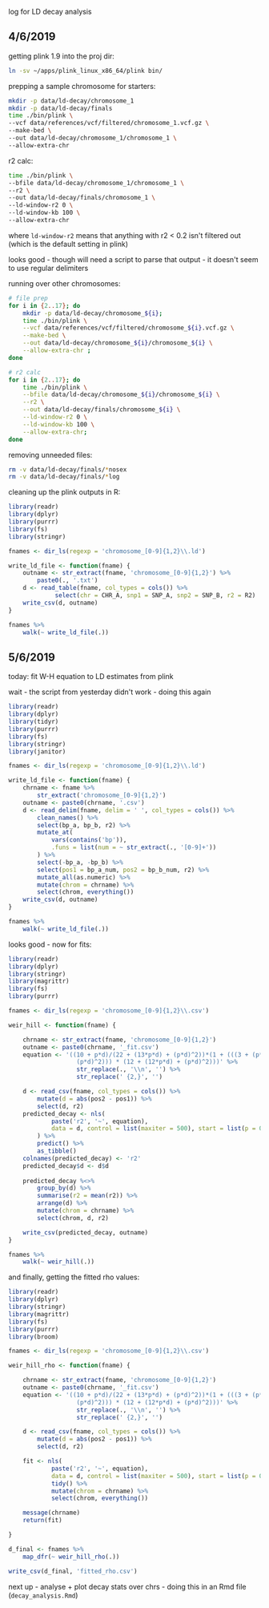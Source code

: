 
log for LD decay analysis

## 4/6/2019

getting plink 1.9 into the proj dir:

```bash
ln -sv ~/apps/plink_linux_x86_64/plink bin/
```

prepping a sample chromosome for starters:

```bash
mkdir -p data/ld-decay/chromosome_1
mkdir -p data/ld-decay/finals
time ./bin/plink \
--vcf data/references/vcf/filtered/chromosome_1.vcf.gz \
--make-bed \
--out data/ld-decay/chromosome_1/chromosome_1 \
--allow-extra-chr
```

r2 calc:

```bash
time ./bin/plink \
--bfile data/ld-decay/chromosome_1/chromosome_1 \
--r2 \
--out data/ld-decay/finals/chromosome_1 \
--ld-window-r2 0 \
--ld-window-kb 100 \
--allow-extra-chr
```

where `ld-window-r2` means that anything with r2 < 0.2 isn't filtered out
(which is the default setting in plink)

looks good - though will need a script to parse that output - it doesn't
seem to use regular delimiters

running over other chromosomes:

```bash
# file prep
for i in {2..17}; do
    mkdir -p data/ld-decay/chromosome_${i};
    time ./bin/plink \
    --vcf data/references/vcf/filtered/chromosome_${i}.vcf.gz \
    --make-bed \
    --out data/ld-decay/chromosome_${i}/chromosome_${i} \
    --allow-extra-chr ;
done

# r2 calc
for i in {2..17}; do
    time ./bin/plink \
    --bfile data/ld-decay/chromosome_${i}/chromosome_${i} \
    --r2 \
    --out data/ld-decay/finals/chromosome_${i} \
    --ld-window-r2 0 \
    --ld-window-kb 100 \
    --allow-extra-chr;
done
```

removing unneeded files:

```bash
rm -v data/ld-decay/finals/*nosex
rm -v data/ld-decay/finals/*log
```

cleaning up the plink outputs in R:

```R
library(readr)
library(dplyr)
library(purrr)
library(fs)
library(stringr)

fnames <- dir_ls(regexp = 'chromosome_[0-9]{1,2}\\.ld')

write_ld_file <- function(fname) {
    outname <- str_extract(fname, 'chromosome_[0-9]{1,2}') %>%
        paste0(., '.txt')
    d <- read_table(fname, col_types = cols()) %>%
             select(chr = CHR_A, snp1 = SNP_A, snp2 = SNP_B, r2 = R2)
    write_csv(d, outname)
}

fnames %>%
    walk(~ write_ld_file(.))
```

## 5/6/2019

today: fit W-H equation to LD estimates from plink

wait - the script from yesterday didn't work - doing this again

```R
library(readr)
library(dplyr)
library(tidyr)
library(purrr)
library(fs)
library(stringr)
library(janitor)

fnames <- dir_ls(regexp = 'chromosome_[0-9]{1,2}\\.ld')

write_ld_file <- function(fname) {
    chrname <- fname %>%
        str_extract('chromosome_[0-9]{1,2}')
    outname <- paste0(chrname, '.csv')
    d <- read_delim(fname, delim = ' ', col_types = cols()) %>%
        clean_names() %>%
        select(bp_a, bp_b, r2) %>%
        mutate_at(
            vars(contains('bp')),
            .funs = list(num = ~ str_extract(., '[0-9]+'))
        ) %>%
        select(-bp_a, -bp_b) %>%
        select(pos1 = bp_a_num, pos2 = bp_b_num, r2) %>%
        mutate_all(as.numeric) %>%
        mutate(chrom = chrname) %>%
        select(chrom, everything())
    write_csv(d, outname)
}

fnames %>%
    walk(~ write_ld_file(.))
```

looks good - now for fits:

```R
library(readr)
library(dplyr)
library(stringr)
library(magrittr)
library(fs)
library(purrr)

fnames <- dir_ls(regexp = 'chromosome_[0-9]{1,2}\\.csv')

weir_hill <- function(fname) {

    chrname <- str_extract(fname, 'chromosome_[0-9]{1,2}')
    outname <- paste0(chrname, '_fit.csv')
    equation <- '((10 + p*d)/(22 + (13*p*d) + (p*d)^2))*(1 + (((3 + (p*d))/(24*(22 + (13*p*d) +\
                   (p*d)^2))) * (12 + (12*p*d) + (p*d)^2)))' %>%
                   str_replace(., '\\n', '') %>%
                   str_replace(' {2,}', '')

    d <- read_csv(fname, col_types = cols()) %>%
        mutate(d = abs(pos2 - pos1)) %>%
        select(d, r2)
    predicted_decay <- nls(
            paste('r2', '~', equation),
            data = d, control = list(maxiter = 500), start = list(p = 0.5)
        ) %>%
        predict() %>%
        as_tibble()
    colnames(predicted_decay) <- 'r2'
    predicted_decay$d <- d$d
    
    predicted_decay %<>%
        group_by(d) %>%
        summarise(r2 = mean(r2)) %>%
        arrange(d) %>%
        mutate(chrom = chrname) %>%
        select(chrom, d, r2)

    write_csv(predicted_decay, outname)
}

fnames %>%
    walk(~ weir_hill(.))
```

and finally, getting the fitted rho values:

```R
library(readr)
library(dplyr)
library(stringr)
library(magrittr)
library(fs)
library(purrr)
library(broom)

fnames <- dir_ls(regexp = 'chromosome_[0-9]{1,2}\\.csv')

weir_hill_rho <- function(fname) {

    chrname <- str_extract(fname, 'chromosome_[0-9]{1,2}')
    outname <- paste0(chrname, '_fit.csv')
    equation <- '((10 + p*d)/(22 + (13*p*d) + (p*d)^2))*(1 + (((3 + (p*d))/(24*(22 + (13*p*d) +\
                   (p*d)^2))) * (12 + (12*p*d) + (p*d)^2)))' %>%
                   str_replace(., '\\n', '') %>%
                   str_replace(' {2,}', '')

    d <- read_csv(fname, col_types = cols()) %>%
        mutate(d = abs(pos2 - pos1)) %>%
        select(d, r2)

    fit <- nls(
            paste('r2', '~', equation),
            data = d, control = list(maxiter = 500), start = list(p = 0.5)) %>%
            tidy() %>%
            mutate(chrom = chrname) %>%
            select(chrom, everything())

    message(chrname)
    return(fit)

}

d_final <- fnames %>%
    map_dfr(~ weir_hill_rho(.))

write_csv(d_final, 'fitted_rho.csv')
```

next up - analyse + plot decay stats over chrs - doing this in
an Rmd file (`decay_analysis.Rmd`)






















